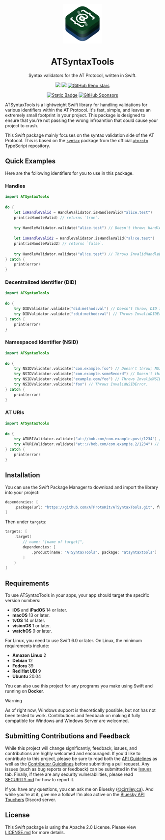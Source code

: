<p align="center">
  <img src="https://github.com/ATProtoKit/ATSyntaxTools/blob/main/Sources/ATSyntaxTools/Documentation.docc/Resources/atsyntaxtools_icon.png" height="128" alt="An icon for ATSyntaxTools, which contains three stacks of rounded rectangles in an isometric top view. At the top stack, there's an at symbol in a thick weight, with a pointed arrow at the tip. On the left and right side, there are left and right curly braces in a thick weight. Behind the at symbol is a faded slash. The three stacks are, from top to bottom, green, teal, and blue.">
</p>

<h1 align="center">ATSyntaxTools</h1>

<p align="center">Syntax validators for the AT Protocol, written in Swift.</p>

<div align="center">

[![](https://img.shields.io/endpoint?url=https%3A%2F%2Fswiftpackageindex.com%2Fapi%2Fpackages%2FATProtoKit%2FATSyntaxTools%2Fbadge%3Ftype%3Dswift-versions)](https://swiftpackageindex.com/ATProtoKit/ATSyntaxTools)
[![](https://img.shields.io/endpoint?url=https%3A%2F%2Fswiftpackageindex.com%2Fapi%2Fpackages%2FATProtoKit%2FATSyntaxTools%2Fbadge%3Ftype%3Dplatforms)](https://swiftpackageindex.com/ATProtoKit/ATSyntaxTools)
[![GitHub Repo stars](https://img.shields.io/github/stars/ATProtoKit/ATSyntaxTools?style=flat&logo=github)](https://github.com/ATProtoKit/ATSyntaxTools)

</div>
<div align="center">

[![Static Badge](https://img.shields.io/badge/Follow-%40cjrriley.ca-0073fa?style=flat&logo=bluesky&labelColor=%23151e27&link=https%3A%2F%2Fbsky.app%2Fprofile%2Fcjrriley.ca)](https://bsky.app/profile/cjrriley.ca)
[![GitHub Sponsors](https://img.shields.io/github/sponsors/masterj93?color=%23cb5f96&link=https%3A%2F%2Fgithub.com%2Fsponsors%2FMasterJ93)](https://github.com/sponsors/MasterJ93)

</div>

ATSyntaxTools is a lightweight Swift library for handling validations for various identifiers within the AT Protocol. It's fast, simple, and leaves an extremely small footprint in your project. This package is designed to ensure that you're not passing the wrong infroamtion that could cause your project to crash.

This Swift package mainly focuses on the syntax validation side of the AT Protocol. This is based on the [`syntax`](https://github.com/bluesky-social/atproto/tree/main/packages/syntax) package from the official [`atproto`](https://github.com/bluesky-social/atproto) TypeScript repository.

## Quick Examples

Here are the following identifiers for you to use in this package.

### Handles

```swift
import ATSyntaxTools

do {
    let isHandleValid = HandleValidator.isHandleValid("alice.test")
    print(isHandleValid) // returns `true`.

    try HandleValidator.validate("alice.test") // Doesn't throw; handle is valid.

    let isHandleValid2 = HandleValidator.isHandleValid("al!ce.test")
    print(isHandleValid2) // returns `false`.

    try HandleValidator.validate("al!ce.test") // Throws InvalidHandleError.
} catch {
    print(error)
}
```

### Decentralized Identifier (DID)

```swift
import ATSyntaxTools

do {
    try DIDValidator.validate("did:method:val") // Doesn't throw; DID is valid.
    try DIDValidator.validate(":did:method:val") // Throws InvalidDIDError.
} catch {
    print(error)
}
```

### Namespaced Identifier (NSID)

```swift
import ATSyntaxTools

do {
    try NSIDValidator.validate("com.example.foo") // Doesn't throw; NSID is valid.
    try NSIDValidator.validate("com.example.someRecord") // Doesn't throw; NSID is valid.
    try NSIDValidator.validate("example.com/foo") // Throws InvalidNSIDError.
    try NSIDValidator.validate("foo") // Throws InvalidNSIDError.
} catch {
    print(error)
}
```

### AT URIs

```swift
import ATSyntaxTools

do {
    try ATURIValidator.validate("at://bob.com/com.example.post/1234") // Doesn't throw; AT URI is valid.
    try ATURIValidator.validate("at:://bob.com/com.examp!e.2/1234") // Throws InvalidATURIError
} catch {
    print(error)
}
```

## Installation
You can use the Swift Package Manager to download and import the library into your project:
```swift
dependencies: [
    .package(url: "https://github.com/ATProtoKit/ATSyntaxTools.git", from: "0.1.0")
]
```

Then under `targets`:
```swift
targets: [
    .target(
        // name: "[name of target]",
        dependencies: [
            .product(name: "ATSyntaxTools", package: "atsyntaxtools")
        ]
    )
]
```

## Requirements
To use ATSyntaxTools in your apps, your app should target the specific version numbers:
- **iOS** and **iPadOS** 14 or later.
- **macOS** 13 or later.
- **tvOS** 14 or later.
- **visionOS** 1 or later.
- **watchOS** 9 or later.

For Linux, you need to use Swift 6.0 or later. On Linux, the minimum requirements include:
- **Amazon Linux** 2
- **Debian** 12
- **Fedora** 39
- **Red Hat UBI** 9
- **Ubuntu** 20.04

You can also use this project for any programs you make using Swift and running on **Docker**.

> [!WARNING]
> As of right now, Windows support is theoretically possible, but not has not been tested to work. Contributions and feedback on making it fully compatible for Windows and Windows Server are welcomed.

## Submitting Contributions and Feedback
While this project will change significantly, feedback, issues, and contributions are highly welcomed and encouraged. If you'd like to contribute to this project, please be sure to read both the [API Guidelines](https://github.com/ATProtoKit/ATSyntaxTools/blob/main/API_GUIDELINES.md) as well as the [Contributor Guidelines](https://github.com/MasterJ93/ATProtoKit/blob/main/CONTRIBUTING.md) before submitting a pull request. Any issues (such as bug reports or feedback) can be submitted in the [Issues](https://github.com/ATProtoKit/ATSyntaxTools/issues) tab. Finally, if there are any security vulnerabilities, please read [SECURITY.md](https://github.com/ATProtoKit/ATSyntaxTools/blob/main/SECURITY.md) for how to report it.

If you have any questions, you can ask me on Bluesky ([@cjrriley.ca](https://bsky.app/profile/cjrriley.ca)). And while you're at it, give me a follow! I'm also active on the [Bluesky API Touchers](https://discord.gg/3srmDsHSZJ) Discord server.

## License
This Swift package is using the Apache 2.0 License. Please view [LICENSE.md](https://github.com/ATProtoKit/ATSyntaxTools/blob/main/LICENSE.md) for more details.
